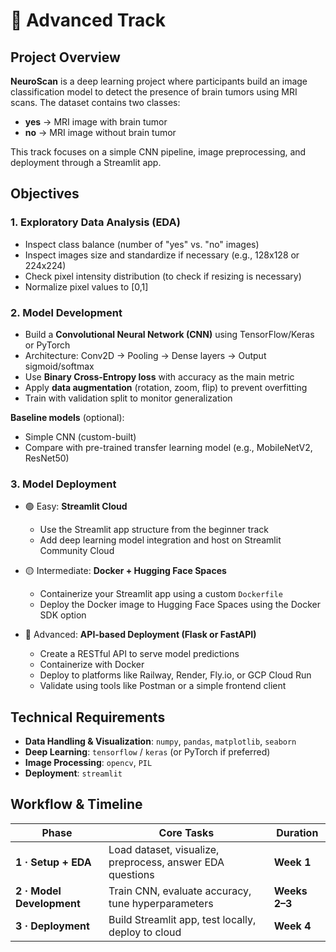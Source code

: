 # 🔴 Advanced Track

## Project Overview

**NeuroScan** is a deep learning project where participants build an image classification model to detect the presence of brain tumors using MRI scans.
The dataset contains two classes:

* **yes** → MRI image with brain tumor
* **no** → MRI image without brain tumor

This track focuses on a simple CNN pipeline, image preprocessing, and deployment through a Streamlit app.


## Objectives

### 1. Exploratory Data Analysis (EDA)

* Inspect class balance (number of "yes" vs. "no" images)
* Inspect images size and standardize if necessary (e.g., 128x128 or 224x224)
* Check pixel intensity distribution (to check if resizing is necessary)
* Normalize pixel values to [0,1]

### 2. Model Development

* Build a **Convolutional Neural Network (CNN)** using TensorFlow/Keras or PyTorch
* Architecture: Conv2D → Pooling → Dense layers → Output sigmoid/softmax
* Use **Binary Cross-Entropy loss** with accuracy as the main metric
* Apply **data augmentation** (rotation, zoom, flip) to prevent overfitting
* Train with validation split to monitor generalization

**Baseline models** (optional):

* Simple CNN (custom-built)
* Compare with pre-trained transfer learning model (e.g., MobileNetV2, ResNet50)


### 3. Model Deployment

- 🟢 Easy: **Streamlit Cloud**

  - Use the Streamlit app structure from the beginner track
  - Add deep learning model integration and host on Streamlit Community Cloud

- 🟡 Intermediate: **Docker + Hugging Face Spaces**

  - Containerize your Streamlit app using a custom `Dockerfile`
  - Deploy the Docker image to Hugging Face Spaces using the Docker SDK option

- 🔴 Advanced: **API-based Deployment (Flask or FastAPI)**

  - Create a RESTful API to serve model predictions
  - Containerize with Docker
  - Deploy to platforms like Railway, Render, Fly.io, or GCP Cloud Run
  - Validate using tools like Postman or a simple frontend client

## Technical Requirements

* **Data Handling & Visualization**: `numpy`, `pandas`, `matplotlib`, `seaborn`
* **Deep Learning**: `tensorflow` / `keras` (or PyTorch if preferred)
* **Image Processing**: `opencv`, `PIL`
* **Deployment**: `streamlit`


## Workflow & Timeline

| Phase                     | Core Tasks                                                | Duration      |
| ------------------------- | --------------------------------------------------------- | ------------- |
| **1 · Setup + EDA**       | Load dataset, visualize, preprocess, answer EDA questions | **Week 1**    |
| **2 · Model Development** | Train CNN, evaluate accuracy, tune hyperparameters        | **Weeks 2–3** |
| **3 · Deployment**        | Build Streamlit app, test locally, deploy to cloud        | **Week 4**    |

